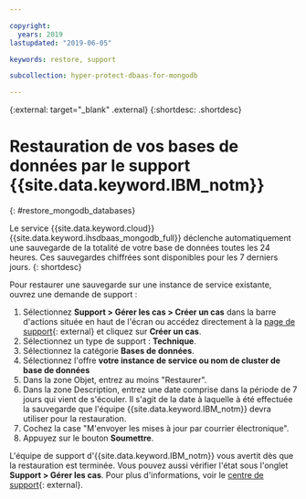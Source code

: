 ```yaml
---

copyright:
  years: 2019
lastupdated: "2019-06-05"

keywords: restore, support

subcollection: hyper-protect-dbaas-for-mongodb

---
```


{:external: target="_blank" .external}
{:shortdesc: .shortdesc}


# Restauration de vos bases de données par le support {{site.data.keyword.IBM_notm}}
{: #restore_mongodb_databases}

Le service {{site.data.keyword.cloud}} {{site.data.keyword.ihsdbaas_mongodb_full}} déclenche automatiquement une sauvegarde de la totalité de votre base de données toutes les 24 heures. Ces sauvegardes chiffrées sont disponibles pour les 7 derniers jours.
{: shortdesc}

Pour restaurer une sauvegarde sur une instance de service existante, ouvrez une demande de support :
1. Sélectionnez **Support > Gérer les cas > Créer un cas** dans la barre d'actions située en haut de l'écran ou accédez directement à la [page de support](https://cloud.ibm.com/unifiedsupport/cases/manage){: external} et cliquez sur **Créer un cas**.
2. Sélectionnez un type de support : **Technique**.
3. Sélectionnez la catégorie **Bases de données**.
4. Sélectionnez l'offre **votre instance de service ou nom de cluster de base de données**
5. Dans la zone Objet, entrez au moins "Restaurer".
6. Dans la zone Description, entrez une date comprise dans la période de 7 jours qui vient de s'écouler. Il s'agit de la date à laquelle à été effectuée la sauvegarde que l'équipe {{site.data.keyword.IBM_notm}} devra utiliser pour la restauration.  
7. Cochez la case "M'envoyer les mises à jour par courrier électronique".
8. Appuyez sur le bouton **Soumettre**.

L'équipe de support d'{{site.data.keyword.IBM_notm}} vous avertit dès que la restauration est terminée. Vous pouvez aussi vérifier l'état sous l'onglet **Support > Gérer les cas**. Pour plus d'informations, voir le [centre de support](https://cloud.ibm.com/unifiedsupport/supportcenter){: external}.
